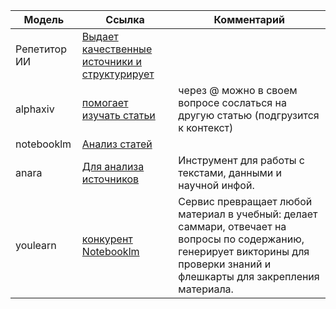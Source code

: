 | Модель | Ссылка |Комментарий|
| ------ | ------ |------ |
|Репетитор ИИ|[Выдает качественные источники и структурирует](https://opennote.me/)||
|alphaxiv|[помогает изучать статьи](https://www.alphaxiv.org/explore)|через @ можно в своем вопросе сослаться на другую статью (подгрузится к контекст)|
|notebooklm|[Анализ статей](https://notebooklm.google.com/)|
|anara|[Для анализа источников](https://anara.com/new)|Инструмент для работы с текстами, данными и научной инфой.|
|youlearn|[конкурент Notebooklm](https://www.youlearn.ai/)|Сервис превращает любой материал в учебный: делает саммари, отвечает на вопросы по содержанию, генерирует викторины для проверки знаний и флешкарты для закрепления материала. |

